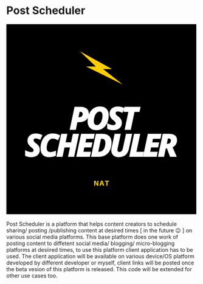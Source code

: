 # Post Scheduler

![postscheduler](./assets/images/postScheduler.png)

Post Scheduler is a platform that helps content creators to schedule sharing/ posting /publishing content at desired times [ in the future 😉 ] on various social media platforms. This base platform does one work of posting content to diffetent social media/ blogging/ micro-blogging platforms at desiired times, to use this platform client application has to be used. The client application will be available on various device/OS platform developed by different developer or myself, client links will be posted once the beta vesion of this platform is released. This code will be extended for other use cases too.
